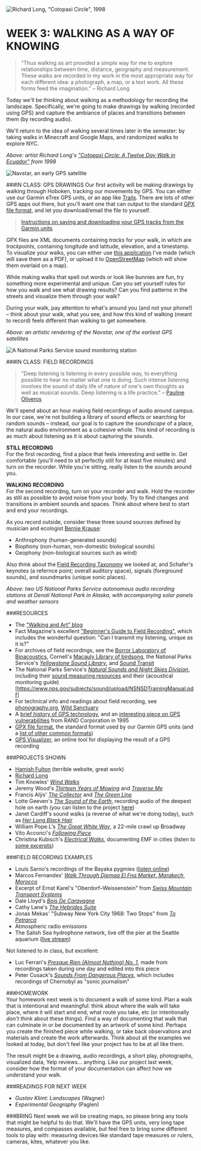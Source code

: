 ![Richard Long, "Cotopaxi Circle", 1998](https://raw.githubusercontent.com/jeffThompson/TechnologyAndTheLandscape/master/Images/Week03/RichardLong_CotopaxiCircle-ATwelveDayWalkInEcuador_1998.jpg)

WEEK 3: WALKING AS A WAY OF KNOWING
====

> "Thus walking as art provided a simple way for me to explore relationships between time, distance, geography and measurement. These walks are recorded in my work in the most appropriate way for each different idea: a photograph, a map, or a text work. All these forms feed the imagination." – Richard Long

Today we'll be thinking about walking as a methodology for recording the landscape. Specifically, we're going to make drawings by walking (recorded using GPS) and capture the ambiance of places and transitions between them (by recording audio).

We'll return to the idea of walking several times later in the semester: by taking walks in Minecraft and Google Maps, and randomized walks to explore NYC.

*Above: artist Richard Long's ["Cotopaxi Circle: A Twelve Day Walk in Ecuador"](http://www.richardlong.org/Sculptures/2011sculpupgrades/cotopaxi.html) from 1998*

![Navstar, an early GPS satellite](https://raw.githubusercontent.com/jeffThompson/TechnologyAndTheLandscape/master/Images/Week03/Navstar2F_EarlyGPSSatellite.jpg)

###IN CLASS: GPS DRAWINGS
Our first activity will be making drawings by walking through Hoboken, tracking our movements by GPS. You can either use our Garmin eTrex GPS units, or an app like [Trails](https://trails.io/en). There are lots of other GPS apps out there, but you'll want one that can output to the standard [GPX file format](https://en.wikipedia.org/wiki/GPS_Exchange_Format), and let you download/email the file to yourself.

> [Instructions on saving and downloading your GPS tracks from the Garmin units](https://github.com/jeffThompson/TechnologyAndTheLandscape/blob/master/Resources/RecordingAndExtractingGPSTracks.md)

GPX files are XML documents containing *tracks* for your walk, in which are *trackpoints*, containing longitude and latitude, elevation, and a timestamp. To visualize your walks, you can either use [this application](https://github.com/jeffThompson/TechnologyAndTheLandscape/tree/master/Resources/VisualizeGPX) I've made (which will save them as a PDF), or upload it to [OpenStreetMap](http://wiki.openstreetmap.org/wiki/Upload_GPS_tracks) (which will show them overlaid on a map).

While making walks that spell out words or look like bunnies are fun, try something more experimental and unique. Can you set yourself rules for how you walk and see what drawing results? Can you find patterns in the streets and visualize them through your walk?

During your walk, pay attention to what's around you (and not your phone!) – think about your walk, what you see, and how this kind of walking (meant to record) feels different than walking to get somewhere.

*Above: an artistic rendering of the Navstar, one of the earliest GPS satellites*

![A National Parks Service sound monitoring station](https://raw.githubusercontent.com/jeffThompson/TechnologyAndTheLandscape/master/Images/Week03/SoundMonitoringInDenaliPark_WinterAndSummer.jpg)

###IN CLASS: FIELD RECORDINGS
> "Deep listening is listening in every possible way, to everything possible to hear no matter what one is doing. Such intense listening involves the sound of daily life of nature of one's own thoughts as well as musical sounds. Deep listening is a life practice." – [Pauline Oliveros](http://www.arts.rpi.edu/pl/faculty-staff/pauline-oliveros)

We'll spend about an hour making field recordings of audio around campus. In our case, we're not building a library of sound effects or searching for random sounds – instead, our goal is to capture the *soundscape* of a place, the natural audio environment as a cohesive whole. This kind of recording is as much about listening as it is about capturing the sounds.

**STILL RECORDING**  
For the first recording, find a place that feels interesting and settle in. Get comfortable (you'll need to sit perfectly still for at least five minutes) and turn on the recorder. While you're sitting, really listen to the sounds around you.

**WALKING RECORDING**  
For the second recording, turn on your recorder and walk. Hold the recorder as still as possible to avoid noise from your body. Try to find changes and transitions in ambient sounds and spaces. Think about where best to start and end your recordings.

As you record outside, consider these three sound sources defined by musician and ecologist [Bernie Krause](https://en.wikipedia.org/wiki/Bernie_Krause):  

* Anthrophony (human-generated sounds)  
* Biophony (non-human, non-domestic biological sounds)  
* Geophony (non-biological sources such as wind)

Also think about the [Field Recording Taxonomy](https://raw.githubusercontent.com/jeffThompson/TechnologyAndTheLandscape/master/Images/Week03/FieldRecordingTaxonomy.gif) we looked at, and Schafer's keynotes (a refernce point; overall auditory space), signals (foreground sounds), and soundmarks (unique sonic places).

*Above: two US National Parks Service autonomous audio recording stations at Denali National Park in Alaska, with accompanying solar panels and weather sensors*

###RESOURCES  
* The ["Walking and Art" blog](https://walkart.wordpress.com)  
* Fact Magazine's excellent ["Beginner's Guide to Field Recording"](http://www.factmag.com/2014/11/18/a-beginners-guide-to-field-recording), which includes the wonderful question: "Can I transmit my listening, unique as it is?"  
* For archives of field recordings, see the [Borror Laboratory of Bioacoustics](https://blb.osu.edu/archive), Cornell's [Macauly Library of birdsong](http://macaulaylibrary.org), the National Parks Service's [*Yellowstone Sound Library*](https://www.nps.gov/yell/learn/photosmultimedia/soundlibrary.htm), and [Sound Transit](http://archive.turbulence.org/soundtransit/index.html)  
* The National Parks Service's [*Natural Sounds and Night Skies Division*](https://www.nps.gov/orgs/1050/index.htm), including their [sound measuring resources](https://www.nps.gov/subjects/sound/measure.htm) and their (acoustical monitoring guide)[https://www.nps.gov/subjects/sound/upload/NSNSDTrainingManual.pdf]  
* For technical info and readings about field recording, see [phonography.org](http://www.phonography.org), [Wild Sanctuary](http://www.wildsanctuary.com)  
* A [brief history of GPS technology](http://www.pcworld.com/article/2000276/a-brief-history-of-gps.html), and an [interesting piece on GPS vulnerabilities](http://www.rand.org/pubs/monograph_reports/MR614.html) from RAND Corporation in 1995
* [GPX file format](https://en.wikipedia.org/wiki/GPS_Exchange_Format), the standard format used by our Garmin GPS units (and a [list of other common formats](http://wiki.openstreetmap.org/wiki/List_of_GPS_trace_file_formats))  
* [GPS Visualizer](http://www.gpsvisualizer.com), an online tool for displaying the result of a GPS recording

###PROJECTS SHOWN  
* [Hamish Fulton](http://www.hamish-fulton.com) (terrible website, great work)  
* [Richard Long](http://www.richardlong.org)  
* Tim Knowles' [*Wind Walks*](http://www.timknowles.co.uk/Work/Windwalks/tabid/496/Default.aspx)  
* Jeremy Wood's [*Thirteen Years of Mowing*](http://www.gpsdrawing.com/gallery/experiments/lawn/all.html) and [*Traverse Me*](http://www.gpsdrawing.com/maps/traverse-me.html)  
* Francis Alÿs' [*The Collector*](http://francisalys.com/the-collector) and [*The Green Line*](http://francisalys.com/the-green-line)
* Lotte Geeven's [*The Sound of the Earth*](http://www.geeven.nl/post/67567627667), recording audio of the deepest hole on earth (you can listen to the project [here](https://vimeo.com/80266870))  
* Janet Cardiff's sound walks (a reverse of what we're doing today), such as [*Her Long Black Hair*](http://www.cardiffmiller.com/artworks/walks/longhair.html)  
* William Pope.L's [*The Great White Way*](http://www.brooklynrail.org/2003/06/artseen/white-way), a 22-mile crawl up Broadway  
* Vito Acconci's [*Following Piece*](http://www.metmuseum.org/art/collection/search/283737)  
* Christina Kubisch's [*Electrical Walks*](http://www.christinakubisch.de/en/works/electrical_walks), documenting EMF in cities (listen to [some excerpts](https://vimeo.com/54846163))  

###FIELD RECORDING EXAMPLES
* Louis Sarno's recordings of the Bayaka pygmies ([listen online](https://www.youtube.com/watch?v=0TrXTwA0yv8))
* Marcos Fernandes' [*Walk Through Djemaa El Fna Market, Marakech, Morocco*](http://www.phonography.org/audio/porg2/porg2-morocco.mp3)  
* Excerpt of Ernst Karel's "Oberdorf–Weissenstein" from [*Swiss Mountain Transport Systems*](http://www.gruenrekorder.de/?page_id=5552)  
* Dale Lloyd's [*Bois De Caravagne*](http://www.phonography.org/audio/porg3/porg3-caravagne.mp3)  
* Cathy Lane's [*The Hebrides Suite*](http://www.gruenrekorder.de/?page_id=10760)  
* Jonas Mekas' "Subway New York City 1968: Two Stops" from [*To Petrarca*](http://jonasmekasfilms.com/books/index.php?book=to_petrarca)  
* Atmospheric radio emissions  
* The Salish Sea hydrophone network, live off the pier at the Seattle aquarium ([live stream](http://www.orcasound.net))  

Not listened to in class, but excellent:

* Luc Ferrari's [*Presque Rien (Almost Nothing) No. 1*](http://ears2.dmu.ac.uk/learning-object/almost-nothing-presque-rien-no-1-by-luc-ferrari), made from recordings taken during one day and edited into this piece  
* Peter Cusack's [*Sounds From Dangerous Places*](http://sounds-from-dangerous-places.org/chernobyl.html), which includes recordings of Chernobyl as "sonic journalism"  

###HOMEWORK  
Your homework next week is to document a walk of some kind. Plan a walk that is intentional and meaningful: think about where the walk will take place, where it will start and end, what route you take, etc (or intentionally *don't* think about these things). Find a way of documenting that walk that can culminate in or be documented by an artwork of some kind. Perhaps you create the finished piece while walking, or take back observations and materials and create the work afterwards. Think about all the examples we looked at today, but don't feel like your project has to be at all like them.

The result might be a drawing, audio recordings, a short play, photographs, visualized data, Yelp reviews... anything. Like our project last week, consider how the format of your documentation can affect how we understand your walk.

###READINGS FOR NEXT WEEK  
* *Gustav Klimt: Landscapes* (Wagner)  
* *Experimental Geography* (Paglen)  

###BRING 
Next week we will be creating maps, so please bring any tools that might be helpful to do that. We'll have the GPS units, very long tape measures, and compasses available, but feel free to bring some different tools to play with: measuring devices like standard tape measures or rulers, cameras, kites, whatever you like.

